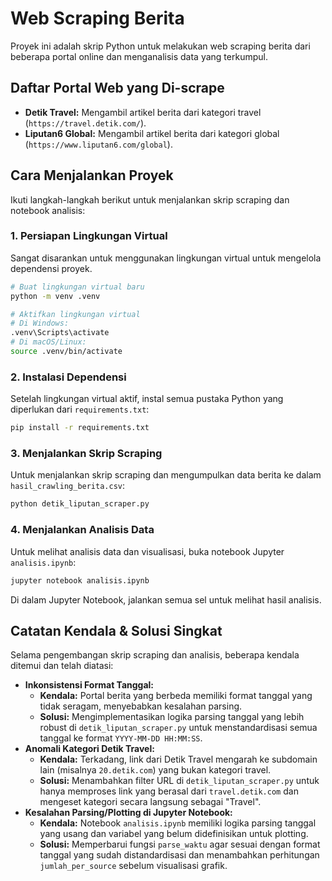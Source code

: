 # Web Scraping Berita

Proyek ini adalah skrip Python untuk melakukan web scraping berita dari beberapa portal online dan menganalisis data yang terkumpul.

## Daftar Portal Web yang Di-scrape

*   **Detik Travel:** Mengambil artikel berita dari kategori travel (`https://travel.detik.com/`).
*   **Liputan6 Global:** Mengambil artikel berita dari kategori global (`https://www.liputan6.com/global`).

## Cara Menjalankan Proyek

Ikuti langkah-langkah berikut untuk menjalankan skrip scraping dan notebook analisis:

### 1. Persiapan Lingkungan Virtual

Sangat disarankan untuk menggunakan lingkungan virtual untuk mengelola dependensi proyek.

```bash
# Buat lingkungan virtual baru
python -m venv .venv

# Aktifkan lingkungan virtual
# Di Windows:
.venv\Scripts\activate
# Di macOS/Linux:
source .venv/bin/activate
```

### 2. Instalasi Dependensi

Setelah lingkungan virtual aktif, instal semua pustaka Python yang diperlukan dari `requirements.txt`:

```bash
pip install -r requirements.txt
```

### 3. Menjalankan Skrip Scraping

Untuk menjalankan skrip scraping dan mengumpulkan data berita ke dalam `hasil_crawling_berita.csv`:

```bash
python detik_liputan_scraper.py
```

### 4. Menjalankan Analisis Data

Untuk melihat analisis data dan visualisasi, buka notebook Jupyter `analisis.ipynb`:

```bash
jupyter notebook analisis.ipynb
```
Di dalam Jupyter Notebook, jalankan semua sel untuk melihat hasil analisis.

## Catatan Kendala & Solusi Singkat

Selama pengembangan skrip scraping dan analisis, beberapa kendala ditemui dan telah diatasi:

*   **Inkonsistensi Format Tanggal:**
    *   **Kendala:** Portal berita yang berbeda memiliki format tanggal yang tidak seragam, menyebabkan kesalahan parsing.
    *   **Solusi:** Mengimplementasikan logika parsing tanggal yang lebih robust di `detik_liputan_scraper.py` untuk menstandardisasi semua tanggal ke format `YYYY-MM-DD HH:MM:SS`.
*   **Anomali Kategori Detik Travel:**
    *   **Kendala:** Terkadang, link dari Detik Travel mengarah ke subdomain lain (misalnya `20.detik.com`) yang bukan kategori travel.
    *   **Solusi:** Menambahkan filter URL di `detik_liputan_scraper.py` untuk hanya memproses link yang berasal dari `travel.detik.com` dan mengeset kategori secara langsung sebagai "Travel".
*   **Kesalahan Parsing/Plotting di Jupyter Notebook:**
    *   **Kendala:** Notebook `analisis.ipynb` memiliki logika parsing tanggal yang usang dan variabel yang belum didefinisikan untuk plotting.
    *   **Solusi:** Memperbarui fungsi `parse_waktu` agar sesuai dengan format tanggal yang sudah distandardisasi dan menambahkan perhitungan `jumlah_per_source` sebelum visualisasi grafik.

